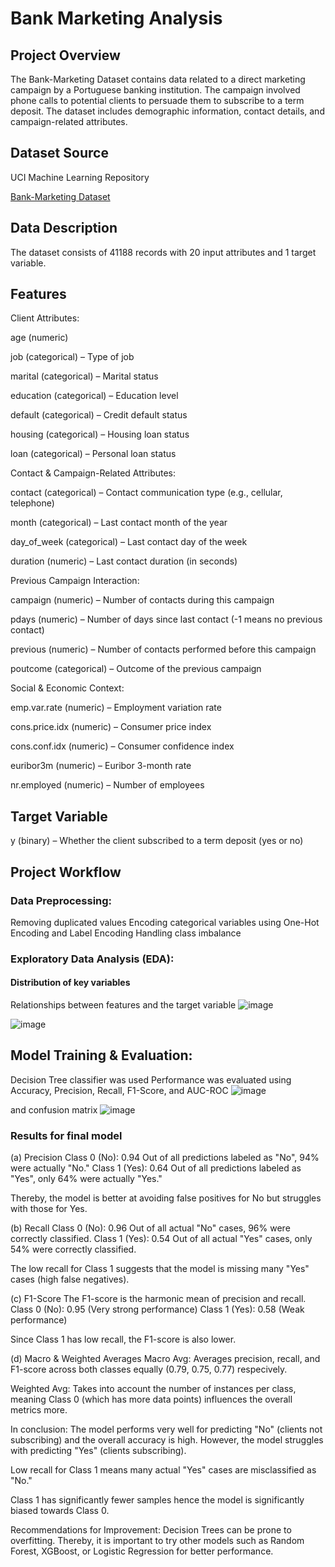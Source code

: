 # Bank Marketing Analysis

## Project Overview

The Bank-Marketing Dataset contains data related to a direct marketing campaign by a Portuguese banking institution. The campaign involved phone calls to potential clients to persuade them to subscribe to a term deposit. The dataset includes demographic information, contact details, and campaign-related attributes.

## Dataset Source
UCI Machine Learning Repository

[Bank-Marketing Dataset](https://archive.ics.uci.edu/ml/datasets/Bank+Marketing)

## Data Description

The dataset consists of 41188 records with 20 input attributes and 1 target variable.

## Features

Client Attributes:

age (numeric)

job (categorical) – Type of job

marital (categorical) – Marital status

education (categorical) – Education level

default (categorical) – Credit default status

housing (categorical) – Housing loan status

loan (categorical) – Personal loan status

Contact & Campaign-Related Attributes:

contact (categorical) – Contact communication type (e.g., cellular, telephone)

month (categorical) – Last contact month of the year

day_of_week (categorical) – Last contact day of the week

duration (numeric) – Last contact duration (in seconds)

Previous Campaign Interaction:

campaign (numeric) – Number of contacts during this campaign

pdays (numeric) – Number of days since last contact (-1 means no previous contact)

previous (numeric) – Number of contacts performed before this campaign

poutcome (categorical) – Outcome of the previous campaign

Social & Economic Context:

emp.var.rate (numeric) – Employment variation rate

cons.price.idx (numeric) – Consumer price index

cons.conf.idx (numeric) – Consumer confidence index

euribor3m (numeric) – Euribor 3-month rate

nr.employed (numeric) – Number of employees

## Target Variable

y (binary) – Whether the client subscribed to a term deposit (yes or no)

## Project Workflow

### Data Preprocessing:
Removing duplicated values
Encoding categorical variables using One-Hot Encoding and Label Encoding
Handling class imbalance

### Exploratory Data Analysis (EDA):

#### Distribution of key variables

Relationships between features and the target variable
![image](https://github.com/user-attachments/assets/9f8689d8-f730-4d31-a8f3-2f9cb2da3515)

![image](https://github.com/user-attachments/assets/7777a134-c865-49ef-83ad-37473d03b71b)

## Model Training & Evaluation:

Decision Tree classifier was used
Performance was evaluated using Accuracy, Precision, Recall, F1-Score, and AUC-ROC 
![image](https://github.com/user-attachments/assets/2df155ca-a202-43d1-8114-feda90fb6214)

and confusion matrix
![image](https://github.com/user-attachments/assets/34db96ac-6813-42db-ba85-4fae87473122)

### Results for final model
(a) Precision
Class 0 (No): 0.94 
Out of all predictions labeled as "No", 94% were actually "No."
Class 1 (Yes): 0.64 
Out of all predictions labeled as "Yes", only 64% were actually "Yes."

Thereby, the model is better at avoiding false positives for No but struggles with those for Yes.

(b) Recall
Class 0 (No): 0.96 
Out of all actual "No" cases, 96% were correctly classified.
Class 1 (Yes): 0.54
Out of all actual "Yes" cases, only 54% were correctly classified.

The low recall for Class 1 suggests that the model is missing many "Yes" cases (high false negatives).

(c) F1-Score
The F1-score is the harmonic mean of precision and recall.
Class 0 (No): 0.95 (Very strong performance)
Class 1 (Yes): 0.58 (Weak performance)

Since Class 1 has low recall, the F1-score is also lower.

(d) Macro & Weighted Averages
Macro Avg: Averages precision, recall, and F1-score across both classes equally (0.79, 0.75, 0.77) respecively.

Weighted Avg: Takes into account the number of instances per class, meaning Class 0 (which has more data points) influences the overall metrics more.


In conclusion:
The model performs very well for predicting "No" (clients not subscribing) and the overall accuracy is high. However, the model struggles with predicting "Yes" (clients subscribing).

Low recall for Class 1 means many actual "Yes" cases are misclassified as "No."

Class 1 has significantly fewer samples hence the model is significantly biased towards Class 0.

Recommendations for Improvement:
Decision Trees can be prone to overfitting. Thereby, it is important to try other models such as Random Forest, XGBoost, or Logistic Regression for better performance.



